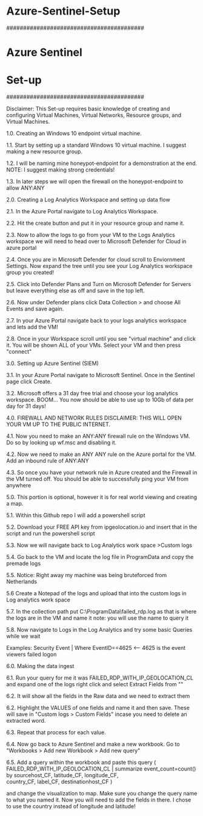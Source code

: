 # Azure-Sentinel-Setup

#########################################
#              Azure Sentinel           #
#                  Set-up               #
#########################################

Disclaimer: This Set-up requires basic knowledge of creating and configuring Virtual Machines, Virtual Networks, Resource groups, and Virtual Machines.


1.0. Creating an Windows 10 endpoint virtual machine.

1.1. Start by setting up a standard Windows 10 virtual machine. I suggest making a new resource group.

1.2. I will be naming mine honeypot-endpoint for a demonstration at the end. NOTE: I suggest making strong credentials!

1.3. In later steps we will open the firewall on the honeypot-endpoint to allow ANY:ANY

2.0. Creating a Log Analytics Workspace and setting up data flow

2.1. In the Azure Portal navigate to Log Analytics Workspace.

2.2. Hit the create button and put it in your resource group and name it.

2.3. Now to allow the logs to go from your VM to the Logs Analytics workspace we will need to head over to Microsoft Defender for Cloud in azure portal

2.4. Once you are in Microsoft Defender for cloud scroll to Enviornment Settings. Now expand the tree until you see your Log Analytics workspace group you created!

2.5. Click into Defender Plans and Turn on Microsoft Defender for Servers but leave everything else as off and save in the top left.

2.6. Now under Defender plans click Data Collection > and choose All Events and save again.

2.7. In your Azure Portal navigate back to your logs analytics workspace and lets add the VM!

2.8. Once in your Workspace scroll until you see "virtual machine" and click it. You will be shown ALL of your VMs. Select your VM and then press "connect"

3.0. Setting up Azure Sentinel (SIEM)

3.1. In your Azure Portal navigate to Microsoft Sentinel. Once in the Sentinel page click Create.

3.2. Microsoft offers a 31 day free trial and choose your log analytics workspace. BOOM... You now should be able to use up to 10Gb of data per day for 31 days!

4.0. FIREWALL AND NETWORK RULES DISCLAIMER: THIS WILL OPEN YOUR VM UP TO THE PUBLIC INTERNET.

4.1. Now you need to make an ANY:ANY firewall rule on the Windows VM. Do so by looking up wf.msc and disabling it. 

4.2. Now we need to make an ANY ANY rule on the Azure portal for the VM. Add an inbound rule of ANY:ANY

4.3. So once you have your network rule in Azure created and the Firewall in the VM turned off. You should be able to successfully ping your VM from anywhere

5.0. This portion is optional, however it is for real world viewing and creating a map.

5.1. Within this Github repo I will add a powershell script 

5.2. Download your FREE API key from ipgeolocation.io and insert that in the script and run the powershell script

5.3. Now we will navigate back to Log Analytics work space >Custom logs

5.4. Go back to the VM and locate the log file in ProgramData and copy the premade logs

5.5. Notice: Right away my machine was being bruteforced from Netherlands

5.6 Create a Notepad of the logs and upload that into the custom logs in Log analytics work space

5.7. In the collection path put C:\ProgramData\failed_rdp.log as that is where the logs are in the VM and name it note: you will use the name to query it

5.8. Now navigate to Logs in the Log Analytics and try some basic Queries while we wait

  Examples: Security Event | Where EventID==4625  <-- 4625 is the event viewers failed logon
  
6.0. Making the data ingest

6.1. Run your query for me it was FAILED_RDP_WITH_IP_GEOLOCATION_CL and expand one of the logs right click and select Extract Fields from ""

6.2. It will show all the fields in the Raw data and we need to extract them

6.2. Highlight the VALUES of one fields and name it and then save. These will save in "Custom logs > Custom Fields" incase you need to delete an extracted word.

6.3. Repeat that process for each value.

6.4. Now go back to Azure Sentinel and make a new workbook. Go to "Workbooks > Add new Workbook > Add new query"

6.5. Add a query within the workbook and paste this query ( FAILED_RDP_WITH_IP_GEOLOCATION_CL | summarize event_count=count() by sourcehost_CF, latitude_CF, longitude_CF,   
                                                            country_CF, label_CF, destinationhost_CF )

  and change the visualization to map. Make sure you change the query name to what you named it. Now you will need to add the fields in there. 
  I chose to use the country instead of longitude and latitude!






  

  
  
  
  
